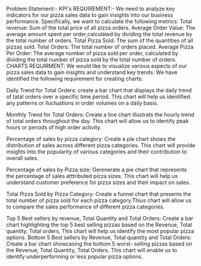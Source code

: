 Problem Statement:- KPI's REQUIREMENT:- We need to analyze key indicators for our pizza sales data to gain insights into our business performance. Specifically, we want to calculate the following metrics:
Total revenue: Sum of the total price of all pizza orders.
Average Order Value: The average amount spent per order,calculated by dividing the total revenue by the total number of orders.
Total Pizza Sold: The sum of the quantities of all pizzas sold.
Total Orders: The total number of orders placed.
Average Pizza Per Order: The average number of pizza sold per order, calculated by dividing the total number of pizza sold by the total number of orders.
CHARTS REQUIRMENT: We would like to visualize various aspects of our pizza sales data to gain insights and understand key trends. We have identified the following requirement for creating charts:

Daily Trend for Total Orders: create a bar chart that displays the daily trend of tatal orders over a specific time period. This chart will help us identified any patterns or lluctuations in order volumes on a daily basis.

Monthly Trend for Total Orders: Create a line chart illustrats the hourly trend of total orders throughout the day. This chart will allow us to identify peak hours or periods of high order activity.

Percentage of sales by pizza category: Create a pie chart shows the distribution of sales across different pizza categories. This chart will provide insights into the popularity of various categories and their contribution to overall sales.

Percentage of sales by Pizza size: Gerenerate a pie chart that represents the percentage of sales atttributed pizza sizes. This chart will help us understand customer preference for pizza sizes and their impact on sales.

Total Pizza Sold by Pizza Category: Create a funnel chart that presents the total number of pizza sold for each pizza category.Thius chart will allow us to compare the sales performance of different pizza categories.

Top 5 Best sellers by revenue, Total Quantity and Total Orders: Create a bar chart highlighting the top 5 best selling pizzas based on the Revenue, Total quantity, Total orders, This chart will help us identify the most popular pizza options.
Bottom 5 Best sellers by Revenue, Total quantity and Total Orders: Create a bar chart showcasing the bottom 5 worst- selling pizzas based on the Revenue, Total Quantity, Total Orders. This chart will enable us to identify underperforming or less popular pizza options.

